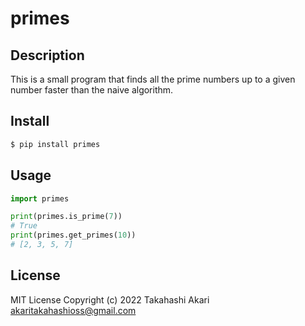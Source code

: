 # primes

## Description

This is a small program that finds all the prime numbers up to a given number faster than the naive algorithm.

## Install

```bash
$ pip install primes
```

## Usage

```python
import primes

print(primes.is_prime(7))
# True
print(primes.get_primes(10))
# [2, 3, 5, 7]
```

## License

MIT License Copyright (c) 2022 Takahashi Akari <akaritakahashioss@gmail.com>

